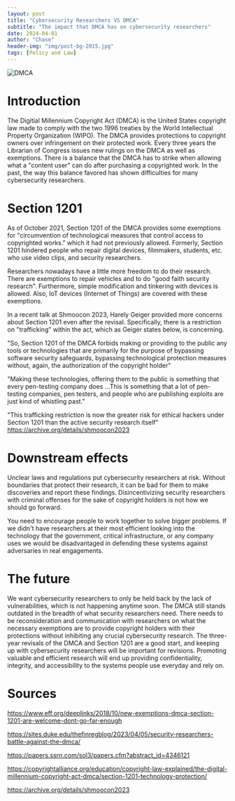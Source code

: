 ```yaml
---
layout: post
title: "Cybersecurity Researchers VS DMCA"
subtitle: "The impact that DMCA has on cybersecurity researchers"
date: 2024-04-01
author: "Chase"
header-img: "img/post-bg-2015.jpg"
tags: [Policy and Law]
---
```


![DMCA](../image0.png)

# Introduction

The Digitial Millennium Copyright Act (DMCA) is the United States copyright law made to comply with the two 1996 treaties by the World Intellectual Property Organization (WIPO). The DMCA provides protections to copyright owners over infringement on their protected work. Every three years the Librarian of Congress issues new rulings on the DMCA as well as exemptions. There is a balance that the DMCA has to strike when allowing what a "content user" can do after purchasing a copyrighted work. In the past, the way this balance favored has shown difficulties for many cybersecurity researchers.

# Section 1201

As of October 2021, Section 1201 of the DMCA provides some exemptions for "circumvention of technological measures that control access to copyrighted works." which it had not previously allowed. Formerly, Section 1201 hindered people who repair digital devices, filmmakers, students, etc. who use video clips, and security researchers. 

Researchers nowadays have a little more freedom to do their research. There are exemptions to repair vehicles and to do "good faith security research". Furthermore, simple modification and tinkering with devices is allowed. Also, IoT devices (Internet of Things) are covered with these exemptions.

In a recent talk at Shmoocon 2023, Harely Geiger provided more concerns about Section 1201 even after the revisal. Specifically, there is a restriction on "trafficking" within the act, which as Geiger states below, is concerning.

"So, Section 1201 of the DMCA forbids making or providing to the public any tools or technologies that are primarily for the purpose of bypassing software security safeguards, bypassing technological protection measures without, again, the authorization of the copyright holder"

"Making these technologies, offering them to the public is something that every pen-testing company does ...This is something that a lot of pen-testing companies, pen testers, and people who are publishing exploits are just kind of whistling past."

"This trafficking restriction is now the greater risk for ethical hackers under Section 1201 than the active security research itself"
https://archive.org/details/shmoocon2023

# Downstream effects

Unclear laws and regulations put cybersecurity researchers at risk. Without boundaries that protect their research, it can be bad for them to make discoveries and report these findings. Disincentivizing security researchers with criminal offenses for the sake of copyright holders is not how we should go forward.

You need to encourage people to work together to solve bigger problems. If we didn't have researchers at their most efficient looking into the technology that the government, critical infrastructure, or any company uses we would be disadvantaged in defending these systems against adversaries in real engagements. 

# The future

We want cybersecurity researchers to only be held back by the lack of vulnerabilities, which is not happening anytime soon. The DMCA still stands outdated in the breadth of what security researchers need. There needs to be reconsideration and communication with researchers on what the necessary exemptions are to provide copyright holders with their protections without inhibiting any crucial cybersecurity research. The three-year revisals of the DMCA and Section 1201 are a good start, and keeping up with cybersecurity researchers will be important for revisions. Promoting valuable and efficient research will end up providing confidentiality, integrity, and accessibility to the systems people use everyday and rely on.

# Sources

https://www.eff.org/deeplinks/2018/10/new-exemptions-dmca-section-1201-are-welcome-dont-go-far-enough

https://sites.duke.edu/thefinregblog/2023/04/05/security-researchers-battle-against-the-dmca/

https://papers.ssrn.com/sol3/papers.cfm?abstract_id=4346121

https://copyrightalliance.org/education/copyright-law-explained/the-digital-millennium-copyright-act-dmca/section-1201-technology-protection/

https://archive.org/details/shmoocon2023
